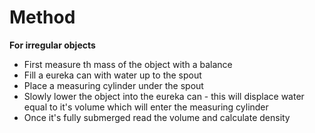 # Method
**For irregular objects**
- First measure th mass of the object with a balance
- Fill a eureka can with water up to the spout
- Place a measuring cylinder under the spout
- Slowly lower the object into the eureka can - this will displace water equal to it's volume which will enter the measuring cylinder
- Once it's fully submerged read the volume and calculate density
